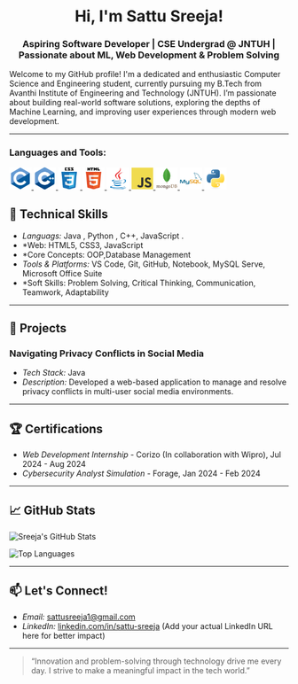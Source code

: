<h1 align="center">Hi, I'm Sattu Sreeja!</h1>

<h3 align="center"> Aspiring Software Developer | CSE Undergrad @ JNTUH | Passionate about ML, Web Development & Problem Solving</h3>

Welcome to my GitHub profile! I'm a dedicated and enthusiastic Computer Science and Engineering student, currently pursuing my B.Tech from Avanthi Institute of Engineering and Technology (JNTUH). I’m passionate about building real-world software solutions, exploring the depths of Machine Learning, and improving user experiences through modern web development.

---
<h3 align="left">Languages and Tools:</h3>
<p align="left"> <a href="https://www.cprogramming.com/" target="_blank" rel="noreferrer"> <img src="https://raw.githubusercontent.com/devicons/devicon/master/icons/c/c-original.svg" alt="c" width="40" height="40"/> </a> <a href="https://www.w3schools.com/cpp/" target="_blank" rel="noreferrer"> <img src="https://raw.githubusercontent.com/devicons/devicon/master/icons/cplusplus/cplusplus-original.svg" alt="cplusplus" width="40" height="40"/> </a> <a href="https://www.w3schools.com/css/" target="_blank" rel="noreferrer"> <img src="https://raw.githubusercontent.com/devicons/devicon/master/icons/css3/css3-original-wordmark.svg" alt="css3" width="40" height="40"/> </a> <a href="https://www.w3.org/html/" target="_blank" rel="noreferrer"> <img src="https://raw.githubusercontent.com/devicons/devicon/master/icons/html5/html5-original-wordmark.svg" alt="html5" width="40" height="40"/> </a> <a href="https://www.java.com" target="_blank" rel="noreferrer"> <img src="https://raw.githubusercontent.com/devicons/devicon/master/icons/java/java-original.svg" alt="java" width="40" height="40"/> </a> <a href="https://developer.mozilla.org/en-US/docs/Web/JavaScript" target="_blank" rel="noreferrer"> <img src="https://raw.githubusercontent.com/devicons/devicon/master/icons/javascript/javascript-original.svg" alt="javascript" width="40" height="40"/> </a> <a href="https://www.mongodb.com/" target="_blank" rel="noreferrer"> <img src="https://raw.githubusercontent.com/devicons/devicon/master/icons/mongodb/mongodb-original-wordmark.svg" alt="mongodb" width="40" height="40"/> </a> <a href="https://www.mysql.com/" target="_blank" rel="noreferrer"> <img src="https://raw.githubusercontent.com/devicons/devicon/master/icons/mysql/mysql-original-wordmark.svg" alt="mysql" width="40" height="40"/> </a> <a href="https://www.python.org" target="_blank" rel="noreferrer"> <img src="https://raw.githubusercontent.com/devicons/devicon/master/icons/python/python-original.svg" alt="python" width="40" height="40"/> </a> </p>

## 🔧 Technical Skills
- *Languags:* Java , Python , C++, JavaScript .
- *Web: HTML5, CSS3, JavaScript
- *Core Concepts: OOP,Database Management
- *Tools & Platforms:* VS Code, Git, GitHub, Notebook, MySQL Serve, Microsoft Office Suite
- *Soft Skills: Problem Solving, Critical Thinking, Communication, Teamwork, Adaptability

---

## 🌟 Projects
### Navigating Privacy Conflicts in Social Media
- *Tech Stack:* Java
- *Description:* Developed a web-based application to manage and resolve privacy conflicts in multi-user social media environments.

---

## 🏆 Certifications
- *Web Development Internship* - Corizo (In collaboration with Wipro), Jul 2024 - Aug 2024
- *Cybersecurity Analyst Simulation* - Forage, Jan 2024 - Feb 2024

---

## 📈 GitHub Stats

![Sreeja's GitHub Stats](https://github-readme-stats.vercel.app/api?username=sithut&show_icons=true&theme=default)

![Top Languages](https://github-readme-stats.vercel.app/api/top-langs/?username=sithut&layout=compact)

---

## 📫 Let's Connect!
- *Email:* [sattusreeja1@gmail.com](mailto:sattusreeja1@gmail.com)
- *LinkedIn:* [linkedin.com/in/sattu-sreeja](#) (Add your actual LinkedIn URL here for better impact)

---

> “Innovation and problem-solving through technology drive me every day. I strive to make a meaningful impact in the tech world.”
